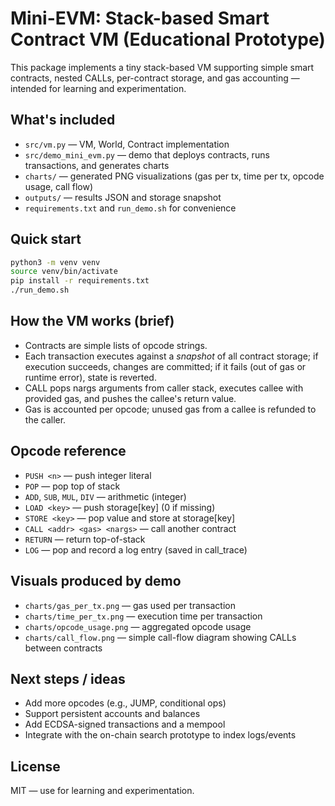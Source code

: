 # Mini-EVM: Stack-based Smart Contract VM (Educational Prototype)

This package implements a tiny stack-based VM supporting simple smart contracts, nested CALLs, per-contract storage, and gas accounting — intended for learning and experimentation.

## What's included
- `src/vm.py` — VM, World, Contract implementation
- `src/demo_mini_evm.py` — demo that deploys contracts, runs transactions, and generates charts
- `charts/` — generated PNG visualizations (gas per tx, time per tx, opcode usage, call flow)
- `outputs/` — results JSON and storage snapshot
- `requirements.txt` and `run_demo.sh` for convenience

## Quick start
```bash
python3 -m venv venv
source venv/bin/activate
pip install -r requirements.txt
./run_demo.sh
```

## How the VM works (brief)
- Contracts are simple lists of opcode strings.
- Each transaction executes against a *snapshot* of all contract storage; if execution succeeds, changes are committed; if it fails (out of gas or runtime error), state is reverted.
- CALL <addr> <gas> <nargs> pops nargs arguments from caller stack, executes callee with provided gas, and pushes the callee's return value.
- Gas is accounted per opcode; unused gas from a callee is refunded to the caller.

## Opcode reference
- `PUSH <n>` — push integer literal
- `POP` — pop top of stack
- `ADD`, `SUB`, `MUL`, `DIV` — arithmetic (integer)
- `LOAD <key>` — push storage[key] (0 if missing)
- `STORE <key>` — pop value and store at storage[key]
- `CALL <addr> <gas> <nargs>` — call another contract
- `RETURN` — return top-of-stack
- `LOG` — pop and record a log entry (saved in call_trace)

## Visuals produced by demo
- `charts/gas_per_tx.png` — gas used per transaction
- `charts/time_per_tx.png` — execution time per transaction
- `charts/opcode_usage.png` — aggregated opcode usage
- `charts/call_flow.png` — simple call-flow diagram showing CALLs between contracts

## Next steps / ideas
- Add more opcodes (e.g., JUMP, conditional ops)
- Support persistent accounts and balances
- Add ECDSA-signed transactions and a mempool
- Integrate with the on-chain search prototype to index logs/events

## License
MIT — use for learning and experimentation.

